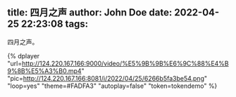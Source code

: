 title: 四月之声
author: John Doe
date: 2022-04-25 22:23:08
tags:
---
四月之声。
<!-- more -->
{% dplayer "url=http://124.220.167.166:9000/video/%E5%9B%9B%E6%9C%88%E4%B9%8B%E5%A3%B0.mp4"  "pic=http://124.220.167.166:8081/i/2022/04/25/6266b5fa3be54.png" "loop=yes" "theme=#FADFA3" "autoplay=false" "token=tokendemo" %}

